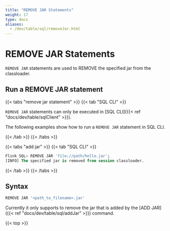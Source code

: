 ```yaml
---
title: "REMOVE JAR Statements"
weight: 17
type: docs
aliases:
  - /dev/table/sql/removeJar.html
---
```

<!--
Licensed to the Apache Software Foundation (ASF) under one
or more contributor license agreements.  See the NOTICE file
distributed with this work for additional information
regarding copyright ownership.  The ASF licenses this file
to you under the Apache License, Version 2.0 (the
"License"); you may not use this file except in compliance
with the License.  You may obtain a copy of the License at

  http://www.apache.org/licenses/LICENSE-2.0

Unless required by applicable law or agreed to in writing,
software distributed under the License is distributed on an
"AS IS" BASIS, WITHOUT WARRANTIES OR CONDITIONS OF ANY
KIND, either express or implied.  See the License for the
specific language governing permissions and limitations
under the License.
-->

# REMOVE JAR Statements

`REMOVE JAR` statements are used to REMOVE the specified jar from the classloader.

## Run a REMOVE JAR statement

{{< tabs "remove jar statement" >}}
{{< tab "SQL CLI" >}}

`REMOVE JAR` statements can only be executed in [SQL CLI]({{< ref "docs/dev/table/sqlClient" >}}).

The following examples show how to run a `REMOVE JAR` statement in SQL CLI.

{{< /tab >}}
{{< /tabs >}}

{{< tabs "add jar" >}}
{{< tab "SQL CLI" >}}
```sql
Flink SQL> REMOVE JAR 'file://path/hello.jar';
[INFO] The specified jar is removed from session classloader.
```
{{< /tab >}}
{{< /tabs >}}

## Syntax

```sql
REMOVE JAR '<path_to_filename>.jar'
```

Currently it only supports to remove the jar that is added by the [ADD JAR]({{< ref "docs/dev/table/sql/addJar" >}}) command.

{{< top >}}

